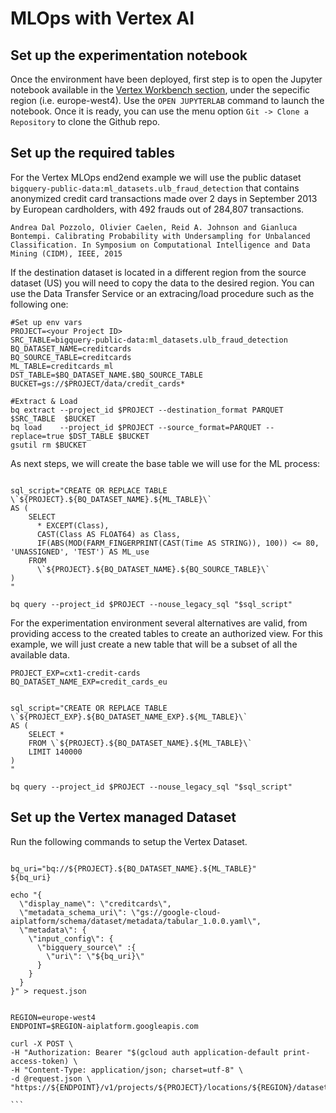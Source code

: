 # MLOps with Vertex AI

## Set up the experimentation notebook

Once the environment have been deployed, first step is to open the Jupyter notebook available in the [Vertex Workbench section](https://console.cloud.google.com/vertex-ai/workbench/list/managed), under the sepecific region (i.e. europe-west4).
Use the `OPEN JUPYTERLAB` command to launch the notebook. Once it is ready, you can use the menu option `Git -> Clone a Repository` to clone the Github repo.


## Set up the required tables

For the Vertex MLOps end2end example we will use the public dataset `bigquery-public-data:ml_datasets.ulb_fraud_detection` that contains anonymized credit card transactions made over 2 days in September 2013 by European cardholders, with 492 frauds out of 284,807 transactions.

```
Andrea Dal Pozzolo, Olivier Caelen, Reid A. Johnson and Gianluca Bontempi. Calibrating Probability with Undersampling for Unbalanced Classification. In Symposium on Computational Intelligence and Data Mining (CIDM), IEEE, 2015
```

If the destination dataset is located in a different region from the source dataset (US) you will need to copy the data to the desired region. You can use the Data Transfer Service or an extracing/load procedure such as the following one:

```
#Set up env vars
PROJECT=<your Project ID>
SRC_TABLE=bigquery-public-data:ml_datasets.ulb_fraud_detection
BQ_DATASET_NAME=creditcards
BQ_SOURCE_TABLE=creditcards
ML_TABLE=creditcards_ml
DST_TABLE=$BQ_DATASET_NAME.$BQ_SOURCE_TABLE
BUCKET=gs://$PROJECT/data/credit_cards*

#Extract & Load
bq extract --project_id $PROJECT --destination_format PARQUET $SRC_TABLE  $BUCKET
bq load    --project_id $PROJECT --source_format=PARQUET --replace=true $DST_TABLE $BUCKET 
gsutil rm $BUCKET
```

As next steps, we will create the base table we will use for the ML process:
```

sql_script="CREATE OR REPLACE TABLE \`${PROJECT}.${BQ_DATASET_NAME}.${ML_TABLE}\` 
AS (
    SELECT 
      * EXCEPT(Class),
      CAST(Class AS FLOAT64) as Class,
      IF(ABS(MOD(FARM_FINGERPRINT(CAST(Time AS STRING)), 100)) <= 80, 'UNASSIGNED', 'TEST') AS ML_use
    FROM
      \`${PROJECT}.${BQ_DATASET_NAME}.${BQ_SOURCE_TABLE}\`
)
"

bq query --project_id $PROJECT --nouse_legacy_sql "$sql_script"
```


For the experimentation environment several alternatives are valid, from providing access to the created tables to create an authorized view. For this example, we will just create a new table that will be a subset of all the available data.


```
PROJECT_EXP=cxt1-credit-cards
BQ_DATASET_NAME_EXP=credit_cards_eu


sql_script="CREATE OR REPLACE TABLE \`${PROJECT_EXP}.${BQ_DATASET_NAME_EXP}.${ML_TABLE}\` 
AS (
    SELECT * 
    FROM \`${PROJECT}.${BQ_DATASET_NAME}.${ML_TABLE}\`
    LIMIT 140000
)
"

bq query --project_id $PROJECT --nouse_legacy_sql "$sql_script"
```

## Set up the Vertex managed Dataset
Run the following commands to setup the Vertex Dataset.

````

bq_uri="bq://${PROJECT}.${BQ_DATASET_NAME}.${ML_TABLE}"
${bq_uri}

echo "{
  \"display_name\": \"creditcards\",
  \"metadata_schema_uri\": \"gs://google-cloud-aiplatform/schema/dataset/metadata/tabular_1.0.0.yaml\",
  \"metadata\": {
    \"input_config\": {
      \"bigquery_source\" :{
        \"uri\": \"${bq_uri}\" 
      }
    }
  }
}" > request.json


REGION=europe-west4
ENDPOINT=$REGION-aiplatform.googleapis.com

curl -X POST \
-H "Authorization: Bearer "$(gcloud auth application-default print-access-token) \
-H "Content-Type: application/json; charset=utf-8" \
-d @request.json \
"https://${ENDPOINT}/v1/projects/${PROJECT}/locations/${REGION}/datasets"

```


